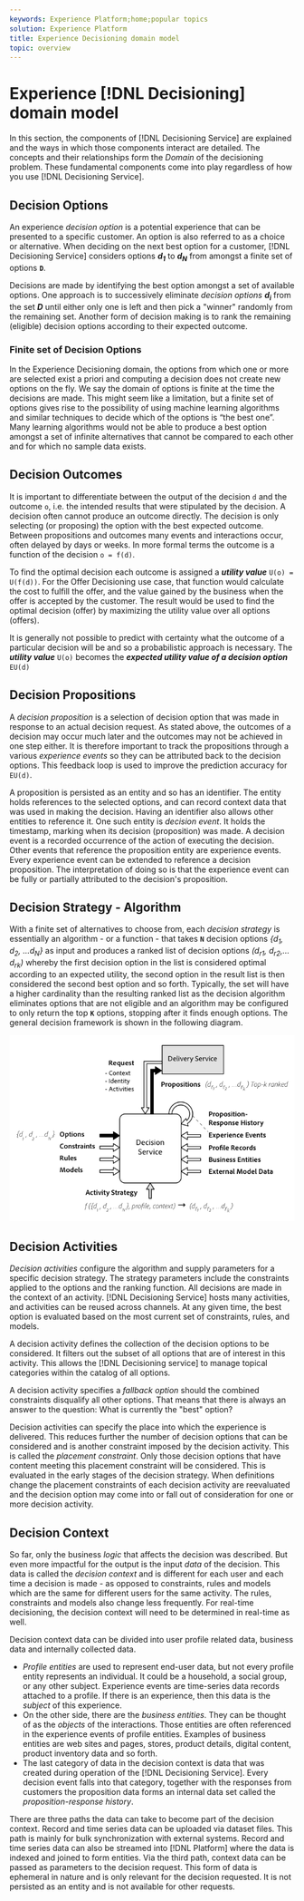 ```yaml
---
keywords: Experience Platform;home;popular topics
solution: Experience Platform
title: Experience Decisioning domain model
topic: overview
---
```


# Experience [!DNL Decisioning] domain model

In this section, the components of [!DNL Decisioning Service] are explained and the ways in which those components interact are detailed. The concepts and their relationships form the *Domain* of the decisioning problem. These fundamental components come into play regardless of how you use [!DNL Decisioning Service].

## Decision Options

An experience *decision option* is a potential experience that can be presented to a specific customer. An option is also referred to as a choice or alternative. When deciding on the next best option for a customer, [!DNL Decisioning Service] considers options ***d<sub>1</sub>*** to ***d<sub>N</sub>*** from amongst a finite set of options **`D`**.

Decisions are made by identifying the best option amongst a set of available options. One approach is to successively eliminate *decision options* ***d<sub>i</sub>*** from the set ***D*** until either only one is left and then pick a "winner" randomly from the remaining set. Another form of decision making is to rank the remaining (eligible) decision options according to their expected outcome.

### Finite set of Decision Options

In the Experience Decisioning domain, the options from which one or more are selected exist a priori and computing a decision does not create new options on the fly. We say the domain of options is finite at the time the decisions are made. This might seem like a limitation, but a finite set of options gives rise to the possibility of using machine learning algorithms and similar techniques to decide which of the options is “the best one”. Many learning algorithms would not be able to produce a best option amongst a set of infinite alternatives that cannot be compared to each other and for which no sample data exists.

## Decision Outcomes

It is important to differentiate between the output of the decision `d` and the outcome `o`, i.e. the intended results that were stipulated by the decision. A decision often cannot produce an outcome directly. The decision is only selecting (or proposing) the option with the best expected outcome. Between propositions and outcomes many events and interactions occur, often delayed by days or weeks. In more formal terms the outcome is a function of the decision `o = f(d)`.

To find the optimal decision each outcome is assigned a ***utility value*** `U(o) = U(f(d))`.
For the Offer Decisioning use case, that function would calculate the cost to fulfill the offer, and the value gained by the business when the offer is accepted by the customer. The result would be used to find the optimal decision (offer) by maximizing the utility value over all options (offers).

It is generally not possible to predict with certainty what the outcome of a particular decision will be and so a probabilistic approach is necessary. The ***utility value*** `U(o)` becomes the ***expected utility value of a decision option*** `EU(d)`

## Decision Propositions

A *decision proposition* is a selection of decision option that was made in response to an actual decision request. As stated above, the outcomes of a decision may occur much later and the outcomes may not be achieved in one step either. It is therefore important to track the propositions through a various *experience events* so they can be attributed back to the decision options. This feedback loop is used to improve the prediction accuracy for `EU(d)`.

A proposition is persisted as an entity and so has an identifier. The entity holds  references to the selected options, and can record context data that was used in making the decision. Having an identifier also allows other entities to reference it. One such entity is *decision event*. It holds the timestamp, marking when its decision (proposition) was made. A decision event is a recorded occurrence of the action of executing the decision. Other events that reference the proposition entity are experience events. Every experience event can be extended to reference a decision proposition. The interpretation of doing so is that the experience event can be fully or partially attributed to the decision's proposition.

## Decision Strategy - Algorithm

With a finite set of alternatives to choose from, each *decision strategy* is essentially an algorithm - or a function - that takes **`N`** decision options *{d<sub>1</sub>, d<sub>2</sub>, …d<sub>N</sub>}* as input and produces a ranked list of decision options *(d<sub>r1</sub>, d<sub>r2</sub>,…d<sub>rk</sub>)* whereby the first decision option in the list is considered optimal according to an expected utility, the second option in the result list is then considered the second best option and so forth. Typically, the set will have a higher cardinality than the resulting ranked list as the decision algorithm eliminates options that are not eligible and an algorithm may be configured to only return the top **`K`** options, stopping after it finds enough options.
The general decision framework is shown in the following diagram.

![Fig 1](./images/decisioning-optimization.png)

## Decision Activities

*Decision activities* configure the algorithm and supply parameters for a specific decision strategy. The strategy parameters include the constraints applied to the options and the ranking function. All decisions are made in the context of an activity. [!DNL Decisioning Service] hosts many activities, and activities can be reused across channels. At any given time, the best option is evaluated based on the most current set of constraints, rules, and models.  

A decision activity defines the collection of the decision options to be considered. It filters out the subset of all options that are of interest in this activity. This allows the [!DNL Decisioning service] to manage topical categories within the catalog of all options.

A decision activity specifies a *fallback option* should the combined constraints disqualify all other options. That means that there is always an answer to the question: What is currently the "best" option?

Decision activities can specify the place into which the experience is delivered. This reduces further the number of decision options that can be considered and is another constraint imposed by the decision activity. This is called the *placement constraint*. Only those decision options that have content meeting this placement constraint will be considered. This is evaluated in the early stages of the decision strategy. When definitions change the placement constraints of each decision activity are reevaluated and the decision option may come into or fall out of consideration for one or more decision activity.

## Decision Context

So far, only the business *logic* that affects the decision was described. But even more impactful for the output is the input *data* of the decision. This data is called the *decision context* and is different for each user and each time a decision is made - as opposed to constraints, rules and models which are the same for different users for the same activity. The rules, constraints and models also change less frequently. For real-time decisioning, the decision context will need to be determined in real-time as well. 

Decision context data can be divided into user profile related data, business data and internally collected data. 

- *Profile entities* are used to represent end-user data, but not every profile entity represents an individual. It could be a household, a social group, or any other subject. Experience events are time-series data records attached to a profile. If there is an experience, then this data is the *subject* of this experience. 
- On the other side, there are the  *business entities*. They can be thought of as the *objects* of the interactions. Those entities are often referenced in the experience events of profile entities. Examples of business entities are web sites and pages, stores, product details, digital content, product inventory data and so forth.
- The last category of data in the decision context is data that was created during operation of the [!DNL Decisioning Service]. Every decision event falls into that category, together with the responses from customers the proposition data forms an internal data set called the *proposition-response history*.

There are three paths the data can take to become part of the decision context. Record and time series data can be uploaded via dataset files. This path is mainly for bulk synchronization with external systems. Record and time series data can also be streamed into [!DNL Platform] where the data is indexed and joined to form entities. Via the third path, context data can be passed as parameters to the decision request. This form of data is ephemeral in nature and is only relevant for the decision requested. It is not persisted as an entity and is not available for other requests.
